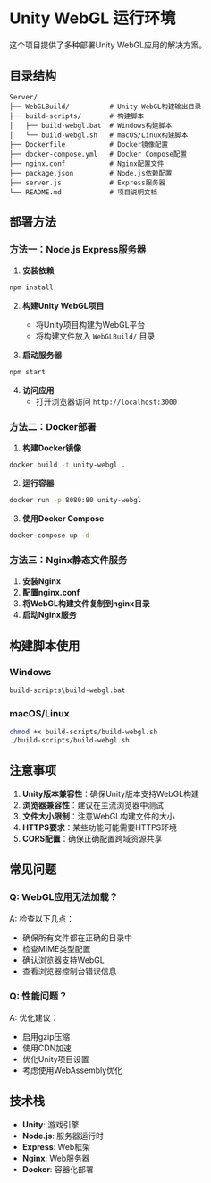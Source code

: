 # Unity WebGL 运行环境

这个项目提供了多种部署Unity WebGL应用的解决方案。

## 目录结构

```
Server/
├── WebGLBuild/          # Unity WebGL构建输出目录
├── build-scripts/       # 构建脚本
│   ├── build-webgl.bat  # Windows构建脚本
│   └── build-webgl.sh   # macOS/Linux构建脚本
├── Dockerfile           # Docker镜像配置
├── docker-compose.yml   # Docker Compose配置
├── nginx.conf           # Nginx配置文件
├── package.json         # Node.js依赖配置
├── server.js            # Express服务器
└── README.md            # 项目说明文档
```

## 部署方法

### 方法一：Node.js Express服务器

1. **安装依赖**
```bash
npm install
```

2. **构建Unity WebGL项目**
   - 将Unity项目构建为WebGL平台
   - 将构建文件放入 `WebGLBuild/` 目录

3. **启动服务器**
```bash
npm start
```

4. **访问应用**
   - 打开浏览器访问 `http://localhost:3000`

### 方法二：Docker部署

1. **构建Docker镜像**
```bash
docker build -t unity-webgl .
```

2. **运行容器**
```bash
docker run -p 8080:80 unity-webgl
```

3. **使用Docker Compose**
```bash
docker-compose up -d
```

### 方法三：Nginx静态文件服务

1. **安装Nginx**
2. **配置nginx.conf**
3. **将WebGL构建文件复制到nginx目录**
4. **启动Nginx服务**

## 构建脚本使用

### Windows
```cmd
build-scripts\build-webgl.bat
```

### macOS/Linux
```bash
chmod +x build-scripts/build-webgl.sh
./build-scripts/build-webgl.sh
```

## 注意事项

1. **Unity版本兼容性**：确保Unity版本支持WebGL构建
2. **浏览器兼容性**：建议在主流浏览器中测试
3. **文件大小限制**：注意WebGL构建文件的大小
4. **HTTPS要求**：某些功能可能需要HTTPS环境
5. **CORS配置**：确保正确配置跨域资源共享

## 常见问题

### Q: WebGL应用无法加载？
A: 检查以下几点：
- 确保所有文件都在正确的目录中
- 检查MIME类型配置
- 确认浏览器支持WebGL
- 查看浏览器控制台错误信息

### Q: 性能问题？
A: 优化建议：
- 启用gzip压缩
- 使用CDN加速
- 优化Unity项目设置
- 考虑使用WebAssembly优化

## 技术栈

- **Unity**: 游戏引擎
- **Node.js**: 服务器运行时
- **Express**: Web框架
- **Nginx**: Web服务器
- **Docker**: 容器化部署
